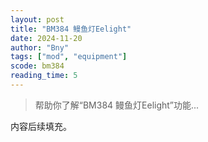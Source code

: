 ```yaml
---
layout: post
title: "BM384 鳗鱼灯Eelight"
date: 2024-11-20
author: "Bny"
tags: ["mod", "equipment"]
scode: bm384
reading_time: 5
---
```


> 帮助你了解“BM384 鳗鱼灯Eelight”功能...

内容后续填充。
